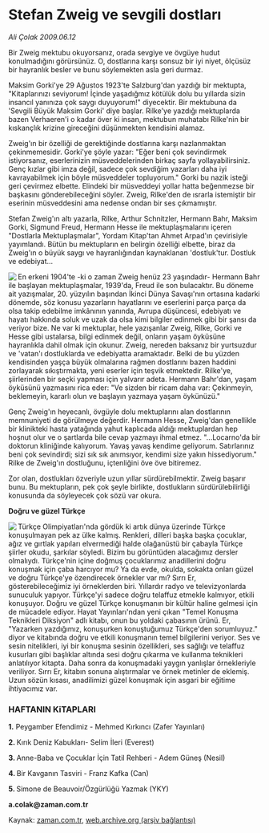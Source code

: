 # Stefan Zweig ve sevgili dostları

*Ali Çolak 2009.06.12*

<tr><td class="metin" colspan="2" style="padding-top: 20px; padding-left: 5px; padding-right: 10px;">Bir Zweig mektubu okuyorsanız, orada sevgiye ve övgüye hudut konulmadığını görürsünüz. O, dostlarına karşı sonsuz bir iyi niyet, ölçüsüz bir hayranlık besler ve bunu söylemekten asla geri durmaz.</td></tr><tr><td class="metin" colspan="2" style="padding-top: 20px; padding-left: 5px; padding-right: 10px;"><p>Maksim Gorki'ye 29 Ağustos 1923'te Salzburg'dan yazdığı bir mektupta, "Kitaplarınızı seviyorum! İçinde yaşadığmız kötülük dolu bu yıllarda sizin insancıl yanınıza çok saygı duyuyorum!" diyecektir. Bir mektubuna da 'Sevgili Büyük Maksim Gorki' diye başlar. Rilke'ye yazdığı mektuplarda bazen Verhaeren'i o kadar över ki insan, mektubun muhatabı Rilke'nin bir kıskançlık krizine gireceğini düşünmekten kendisini alamaz.
<p>Zweig'ın bir özelliği de gerektiğinde dostlarına karşı nazlanmaktan çekinmemesidir.  Gorki'ye şöyle yazar: "Eğer beni çok sevindirmek istiyorsanız, eserlerinizin müsveddelerinden birkaç sayfa yollayabilirsiniz. Genç kızlar gibi imza değil, sadece çok sevdiğim yazarları daha iyi kavrayabilmek için böyle müsveddeler topluyorum." Gorki bu nazik isteği geri çevirmez elbette. Elindeki bir müsveddeyi yollar hatta beğenmezse bir başkasını gönderebileceğini söyler. Zweig, Rilke'den de ısrarla istemiştir bir eserinin müsveddesini ama nedense ondan bir ses çıkmamıştır.
<p>Stefan Zweig'ın altı yazarla, Rilke, Arthur Schnitzler, Hermann Bahr, Maksim Gorki, Sigmund Freud, Hermann Hesse ile mektuplaşmalarını içeren "Dostlarla Mektuplaşmalar", Yordam Kitap'tan Ahmet Arpad'ın çevirisiyle yayımlandı. Bütün bu mektupların en belirgin özelliği elbette, biraz da Zweig'ın o büyük saygı ve hayranlığından kaynaklanan 'dostluk'tur. Dostluk ve edebiyat... 
<p><img align="left" src="http://web.archive.org/web/20090905001821im_/http://medya.zaman.com.tr/2009/06/12/kitap01.jpg"/> En erkeni 1904'te -ki o zaman Zweig henüz 23 yaşındadır- Hermann Bahr ile başlayan mektuplaşmalar, 1939'da, Freud ile son bulacaktır. Bu döneme ait yazışmalar, 20. yüzyılın başından İkinci Dünya Savaşı'nın ortasına kadarki dönemde, söz konusu yazarların hayatlarını ve eserlerini parça parça da olsa takip edebilme imkânının yanında, Avrupa düşüncesi, edebiyatı ve hayatı hakkında soluk ve uzak da olsa kimi bilgiler edinmek gibi bir şansı da veriyor bize. Ne var ki mektuplar, hele yazışanlar Zweig, Rilke, Gorki ve Hesse gibi ustalarsa, bilgi edinmek değil, onların yaşam öyküsüne hayranlıkla dahil olmak için okunur. Zweig, nereden baksanız bir yurtsuzdur ve 'vatan'ı dostluklarda ve edebiyatta aramaktadır. Belki de bu yüzden kendisinden yaşça büyük olmalarına rağmen dostlarını bazen haddini zorlayarak sıkıştırmakta, yeni eserler için teşvik etmektedir. Rilke'ye, şiirlerinden bir seçki yapması için yalvarır adeta. Hermann Bahr'dan, yaşam öyküsünü yazmasını rica eder: "Ve sizden bir ricam daha var: Çekinmeyin, beklemeyin, kararlı olun ve başlayın yazmaya yaşam öykünüzü."
<p>Genç Zweig'ın heyecanlı, övgüyle dolu mektuplarını alan dostlarının memnuniyeti de görülmeye değerdir. Hermann Hesse, Zweig'dan genellikle bir klinikteki hasta yatağında yahut kaplıcada aldığı mektuplardan hep hoşnut olur ve o şartlarda bile cevap yazmayı ihmal etmez. "...Locarno'da bir doktorun kliniğinde kalıyorum. Yavaş yavaş kendime geliyorum. Satırlarınız beni çok sevindirdi; sizi sık sık anımsıyor, kendimi size yakın hissediyorum." Rilke de Zweig'ın dostluğunu, içtenliğini öve öve bitiremez.
<p>Zor olan, dostlukları özveriyle uzun yıllar sürdürebilmektir. Zweig başarır bunu. Bu mektupların, pek çok şeyle birlikte, dostlukların sürdürülebilirliği konusunda da söyleyecek çok sözü var okura.
 
<p><b>Doğru ve güzel Türkçe</b>
<p><img align="left" src="http://web.archive.org/web/20090905001821im_/http://medya.zaman.com.tr/2009/06/12/kitap02.jpg"/> Türkçe Olimpiyatları'nda gördük ki artık dünya üzerinde Türkçe konuşulmayan pek az ülke kalmış. Renkleri, dilleri başka başka çocuklar, ağız ve gırtlak yapıları elvermediği halde olağanüstü bir çabayla Türkçe şiirler okudu, şarkılar söyledi. Bizim bu görüntüden alacağımız dersler olmalıydı. Türkçe'nin içine doğmuş çocuklarımız anadillerini doğru konuşmak için çaba harcıyor mu? Ya da evde, okulda, sokakta onları güzel ve doğru Türkçe'ye özendirecek örnekler var mı? Sırrı Er, gösterebileceğimiz iyi örneklerden biri. Yıllardır radyo ve televizyonlarda sunuculuk yapıyor. Türkçe'yi sadece doğru telaffuz etmekle kalmıyor, etkili konuşuyor. Doğru ve güzel Türkçe konuşmanın bir kültür haline gelmesi için de mücadele ediyor. Hayat Yayınları'ndan yeni çıkan "Temel Konuşma Teknikleri Diksiyon" adlı kitabı, onun bu yoldaki çabasının ürünü. Er, "Yazarken yazdığımız, konuşurken konuştuğumuz Türkçe'den sorumluyuz." diyor ve kitabında doğru ve etkili konuşmanın temel bilgilerini veriyor. Ses ve sesin nitelikleri, iyi bir konuşma sesinin özellikleri, ses sağlığı ve telaffuz kusurları gibi başlıklar altında sesi doğru çıkarma ve kullanma teknikleri anlatılıyor kitapta. Daha sonra da konuşmadaki yaygın yanlışlar örnekleriyle veriliyor. Sırrı Er, kitabın sonuna alıştırmalar ve örnek metinler de eklemiş. Uzun sözün kısası, anadilimizi güzel konuşmak için asgari bir eğitime ihtiyacımız var.
<p><h3>HAFTANIN KiTAPLARI</h3>
<p><b>1.</b>  Peygamber Efendimiz - Mehmed Kırkıncı (Zafer Yayınları)
<p><b>2. </b>Kırık Deniz Kabukları- Selim İleri (Everest)
<p><b>3. </b>Anne-Baba ve Çocuklar İçin Tatil Rehberi -  Adem Güneş (Nesil)
<p><b>4. </b>Bir Kavganın Tasviri - Franz Kafka (Can)
<p><b>5. </b>Simone de Beauvoir/Özgürlüğü Yazmak (YKY)
<p><b>a.colak@zaman.com.tr</b><br/></p></p></p></p></p></p></p></p></p></p></p></p></p></p></p></td></tr>

Kaynak: [zaman.com.tr](http://zaman.com.tr/yazar.do?yazino=857812), [web.archive.org (arşiv bağlantısı)](http://web.archive.org/web/20090905001821/http://www.zaman.com.tr:80/yazar.do?yazino=857812)
